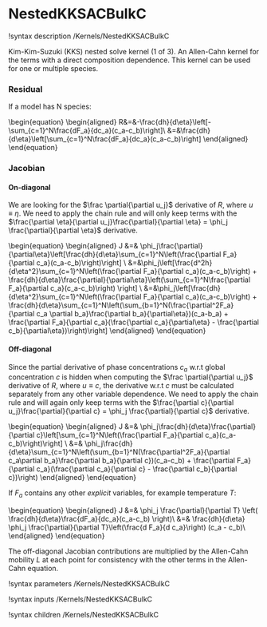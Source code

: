 # NestedKKSACBulkC

!syntax description /Kernels/NestedKKSACBulkC

Kim-Kim-Suzuki (KKS) nested solve kernel (1 of 3). An Allen-Cahn kernel for the terms with a direct composition dependence. This kernel can be used for one or multiple species.

### Residual

If a model has N species:

\begin{equation}
\begin{aligned}
R&=&-\frac{dh}{d\eta}\left[-\sum_{c=1}^N\frac{dF_a}{dc_a}(c_a-c_b)\right]\\
&=&\frac{dh}{d\eta}\left[\sum_{c=1}^N\frac{dF_a}{dc_a}(c_a-c_b)\right]
\end{aligned}
\end{equation}

### Jacobian

#### On-diagonal

We are looking for the $\frac \partial{\partial u_j}$ derivative of $R$, where
$u\equiv\eta$. We need to apply the chain rule and will only keep terms
with the $\frac{\partial \eta}{\partial u_j}\frac{\partial}{\partial \eta} = \phi_j \frac{\partial}{\partial \eta}$ derivative.

\begin{equation}
\begin{aligned}
J &=& \phi_j\frac{\partial}{\partial\eta}\left[\frac{dh}{d\eta}\sum_{c=1}^N\left(\frac{\partial F_a}{\partial c_a}(c_a-c_b)\right)\right]    \\
&=&\phi_j\left[\frac{d^2h}{d\eta^2}\sum_{c=1}^N\left(\frac{\partial F_a}{\partial c_a}(c_a-c_b)\right) + \frac{dh}{d\eta}\frac{\partial}{\partial\eta}\left(\sum_{c=1}^N\frac{\partial F_a}{\partial c_a}(c_a-c_b)\right)  \right] \\
&=&\phi_j\left[\frac{dh}{d\eta^2}\sum_{c=1}^N\left(\frac{\partial F_a}{\partial c_a}(c_a-c_b)\right) + \frac{dh}{d\eta}\sum_{c=1}^N\left(\sum_{b=1}^N(\frac{\partial^2F_a}{\partial c_a \partial b_a}\frac{\partial b_a}{\partial\eta})(c_a-b_a) + \frac{\partial F_a}{\partial c_a}(\frac{\partial c_a}{\partial\eta} - \frac{\partial c_b}{\partial\eta})\right)\right]
\end{aligned}
\end{equation}

#### Off-diagonal

Since the partial derivative of phase concentrations $c_a$ w.r.t global concentration $c$ is hidden when computing the $\frac \partial{\partial u_j}$ derivative of $R$, where $u\equiv c$, the derivative w.r.t $c$ must be calculated separately from any other variable dependence. We need to
apply the chain rule and will again only keep terms with the
$\frac{\partial c}{\partial u_j}\frac{\partial}{\partial c} = \phi_j \frac{\partial}{\partial c}$
derivative.

\begin{equation}
\begin{aligned}
J &=& \phi_j\frac{dh}{d\eta}\frac{\partial}{\partial c}\left[\sum_{c=1}^N\left(\frac{\partial F_a}{\partial c_a}(c_a-c_b)\right)\right] \\
&=& \phi_j\frac{dh}{d\eta}\sum_{c=1}^N\left(\sum_{b=1}^N(\frac{\partial^2F_a}{\partial c_a\partial b_a}\frac{\partial b_a}{\partial c})(c_a-c_b) + \frac{\partial F_a}{\partial c_a}(\frac{\partial c_a}{\partial c} - \frac{\partial c_b}{\partial c})\right)
\end{aligned}
\end{equation}

If $F_a$ contains any other *explicit* variables, for example temperature $T$:

\begin{equation}
\begin{aligned}
J &=& \phi_j \frac{\partial}{\partial T} \left( \frac{dh}{d\eta}\frac{dF_a}{dc_a}(c_a-c_b) \right)\\
&=& \frac{dh}{d\eta} \phi_j  \frac{\partial}{\partial T}\left(\frac{d F_a}{d c_a}\right) (c_a - c_b)\\
\end{aligned}
\end{equation}

The off-diagonal Jacobian contributions are multiplied by the Allen-Cahn
mobility $L$ at each point for consistency with the other terms in the Allen-Cahn
equation.

!syntax parameters /Kernels/NestedKKSACBulkC

!syntax inputs /Kernels/NestedKKSACBulkC

!syntax children /Kernels/NestedKKSACBulkC

